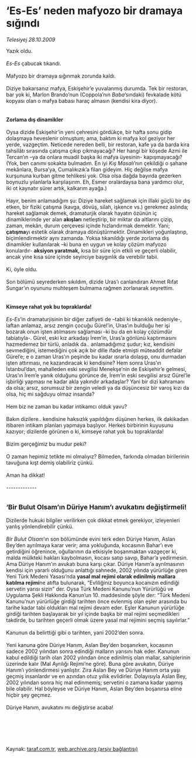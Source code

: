 # ‘Es-Es’ neden mafyozo bir dramaya sığındı

*Telesiyej 28.10.2009*

<div class="taraf_structure_2col_1zq">
<div class="margen_n">



 <p>Yazık oldu.<i> <br/><br/>Es-Es</i> çabucak tıkandı. <br/><br/>Mafyozo bir dramaya sığınmak zorunda kaldı. <br/><br/>Diziye bakarsanız mafya, Eskişehir’e yuvalanmış durumda. Tek bir restoran, bar yok ki, Marlon Brando’nun (Coppola’nın <i>Baba</i>’sındaki) fevkalade kötü kopyası olan o mafya babası haraç almasın (kendisi kira diyor). <b><br/><br/><br/>Zorlama dış dinamikler</b> <br/><br/>Oysa dizide Eskişehir’in yeni çehresini gördükçe, bir hafta sonu gidip dolaşmaya heveslenir olmuştum; ama, baktım ki mafya kol geziyor her yerde, vazgeçtim. Neticede nereden belli, bir restoran, kafe ya da barda kira tahsilâtı sırasında çatışma çıkıp çıkmayacağı? Her hangi bir köşede Azmi ile Tercan’ın –ya da onlara muadil başka iki mafya üyesinin- kapışmayacağı? (Yok, ben canımı sokakta bulmadım. En iyi<i> Kış Masalı</i>’nın çekildiği o şahane mekânlara, Bursa’ya, Cumalıkızık’a filan gideyim. Hiç değilse mafya kurşununa kurban gitme tehlikesi yok. Olsa olsa dağda bayırda gezerken boynuzlu yılanlarla karşılaşırım. Eh, Esmer oralardaysa bana yardımcı olur, iki ot kaynatır sürer artık, kalkarım ayağa.) <br/><br/>Hayır, benim anlamadığım şu: Diziye hareket sağlamak için illaki güçlü bir dış etken, bir fiziki çatışma (kavga, dövüş, silah, işkence vs.) gerekmez aslında; hareket sağlamak demek, dramaturjik olarak hayatın özünün iç dinamiklerinde yer alan <b>akışları</b> netleştirip, bir miktar da altlarını çizip, zaman, mekân, durum çerçevesi içinde hızlandırmak demektir. Yani; <b>çatışma</b>yı estetik olarak dramaya dönüştürmektir. Dinamikleri yoğunlaştırıp, biçimlendirmektir aynı zamanda. Yoksa tıkanıldığı yerde zorlama dış dinamikler kullanılarak –ki buna en uygun ve kolay çözüm mafyozo konulardır- <b>aksiyon yaratmak,</b> kısa bir süre için etkili ve geçerli olabilir, ancak yine kısa süre içinde seyirciye baygınlık da verebilir tabii. <br/><br/>Ki, öyle oldu. <br/><br/>Son bölümü seyrederken sıkıldım, dizide Uras’ı canlandıran Ahmet Rıfat Sungar’ın oyununu muhteşem bulmama rağmen zorlanarak seyrettim.<b> <br/><br/><br/>Kimseye rahat yok bu topraklarda!</b><i> <br/><br/>Es-Es</i>’in dramaturjisinin bir diğer zafiyeti de –tabii ki tıkanıklık nedeniyle-, laftan anlamaz, arsız zengin çocuğu Gürel’in, Uras’ın bulduğu her işi bozarak onun işten atılmasını sağlaması –ki bu da en kolay çözümdür tabiatıyla-. Gürel, eski kız arkadaşı İrem’in, Uras’a gönlünü kaptırmasını hazmedemez bir türlü, anladık da.. anlamadığımız şudur; kız, kendisini sevmediğini, istemediğini çok açık bir dille ifade etmişti müteaddit defalar Gürel’e; e o zaman Uras’ın peşinde bu kadar ısrarla dolaşıp, onu durmadan işten attırması, ne kazandıracak ki kendisine? Hem sonra Uras’ın İstanbul’dan, mahalleden eski sevgilisi Menekşe’nin de Eskişehir’e gelmesi, Uras’ın İrem’e yanık olduğunu görünce de, İrem’in eski sevgilisi arsız Gürel’le işbirliği yapması ne kadar akla yakındır arkadaşlar? Yani bir dizi kahramanı da olsa; arsız, sorumsuz bir zengin veledi ya da düşüncesiz bir varoş kızı da olsa, hiç mi sağduyu olmaz insanda? <br/><br/>Hem biz ne zaman bu kadar intikamcı olduk yavu? <br/><br/>Bakın dizilere.. kendisine haksızlık yapıldığını düşünen herkes, ilk dakikadan itibaren intikam planları yapmaya başlıyor. Herkes birbirinin kuyusunu kazıyor; dizilerde görünen o ki, kimseye rahat yok bu topraklarda! <br/><br/>Bizim gerçeğimiz bu mudur peki? <br/><br/>O zaman hepimiz tetikte mi olmalıyız? Bilmeden, farkında olmadan birilerinin tavuğuna kışt demiş olabiliriz çünkü. <br/><br/>Aman ha dikkat! <br/><br/>------------- <br/><br/><br/><font size="4"><strong>‘Bir Bulut Olsam’ın Düriye Hanım’ı avukatını değiştirmeli!</strong></font> <br/><br/>Dizilerde hukuki bilgiler verilirken çok dikkat etmek gerekiyor, izleyenleri yanlış yönlendirebilir çünkü.<i> <br/><br/>Bir Bulut Olsam</i>’ın son bölümünde evini terk eden Düriye Hanım, Aslan Bey’den ayrılmaya karar verir; ama yokluğunda, kocasının Bahar’ı eve getirdiğini öğrenince, oğullarının da etkisiyle boşanmaktan vazgeçer ki, malda mülkteki hakları kaybolmasın, kocası satıp savıp, Bahar’a yedirmesin. Ama Düriye Hanım’ın avukatı buna karşı çıkar. Düriye Hanım’a ayrılmasının kendisi için yararlı olduğunu anlattığı sahnede, 2002 yılında yürürlüğe giren Yeni Türk Medeni Yasası’nda <b>yasal mal rejimi olarak edinilmiş mallara katılma rejimi</b>ne atıfta bulunarak, “Evliliğiniz boyunca kocanızın edindiği servetin yarısı sizin” der. Oysa Türk Medeni Kanunu’nun Yürürlüğü ve Uygulama Şekli Hakkında Kanun’un 10. maddesinde şöyle der: “Türk Medeni Kanunu’nun yürürlüğe girdiği tarihten önce evlenmiş olan eşler arasında bu tarihe kadar tabi oldukları mal rejimi devam eder. Eşler Kanunun yürürlüğe girdiği tarihten başlayarak bir yıl içinde başka bir mal rejimi seçmedikleri takdirde, bu tarihten geçerli olmak üzere yasal mal rejimini seçmiş sayılırlar.” <br/><br/>Kanunun da belirttiği gibi o tarihten, yani 2002’den sonra. <br/><br/>Yeni kanuna göre Düriye Hanım, Aslan Bey’den boşanırken, kocasının sadece 2002 yılından sonra edindiği malların yarısını hak eder. Kanunun kabul edildiği tarih olan 2002 yılından önce edinilmiş olan mallar, sahiplerinin üzerinde kalır (Mal Ayrılığı Rejimi’ne göre). Buna göre avukatın, Düriye Hanım’ı yönlendirmesi yanlıştır. Zira Aslan Bey ve Düriye Hanım orta yaşı geçmiş insanlardır ve en azından otuz yıllık evlidirler. Dolayısıyla Aslan Bey, 2002 yılından sonra hiç mal edinmemiş; servetini o zamana kadar yapmış bile olabilir. Hal böyleyse ve Düriye Hanım, Aslan Bey’den boşanırsa eline hiçbir şey geçmez. <br/><br/>Düriye Hanım, avukatını mı değiştirse acaba! </p>
<br/>
<br/>
<br/>



<br/>


<div id="taraf_not">
</div>

</div>


</div>

Kaynak: [taraf.com.tr](http://taraf.com.tr:80/makale/8182.htm), [web.archive.org (arşiv bağlantısı)](http://web.archive.org/web/20100105180353/http://taraf.com.tr:80/makale/8182.htm)
